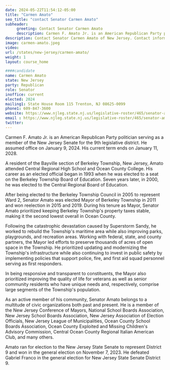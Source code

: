 ```yaml
---
date: 2024-05-22T11:54:12-05:00
title: "Carmen Amato"
seo_title: "contact Senator Carmen Amato"
subheader:
     greeting: Contact Senator Carmen Amato
     description: Carmen F. Amato Jr. is an American Republican Party politician serving as a member of the New Jersey Senate for the 9th legislative district. He assumed office on January 9, 2024. His current term ends on January 11, 2028.
description: Contact Senator Carmen Amato of New Jersey. Contact information for Carmen Amato includes email address, phone number, and mailing address.
image: carmen-amato.jpeg
video:
url: /states/new-jersey/carmen-amato/
weight: 1
layout: course_home

####candidate
name: Carmen Amato
state: New Jersey
party: Republican
role: Senator
inoffice: current
elected: 2024
mailing1: State House Room 115 Trenton, NJ 08625-0099
phone1: 609-847-3600
website: https://www.njleg.state.nj.us/legislative-roster/465/senator-amato/
email : https://www.njleg.state.nj.us/legislative-roster/465/senator-amato/
twitter: 
---
```

Carmen F. Amato Jr. is an American Republican Party politician serving as a member of the New Jersey Senate for the 9th legislative district. He assumed office on January 9, 2024. His current term ends on January 11, 2028.

A resident of the Bayville section of Berkeley Township, New Jersey, Amato attended Central Regional High School and Ocean County College. His career as an elected official began in 1993 when he was elected to a seat on the Berkeley Township Board of Education. Seven years later, in 2000, he was elected to the Central Regional Board of Education.

After being elected to the Berkeley Township Council in 2005 to represent Ward 2, Senator Amato was elected Mayor of Berkeley Township in 2011 and won reelection in 2015 and 2019. During his tenure as Mayor, Senator Amato prioritized keeping Berkeley Township's property taxes stable, making it the second lowest overall in Ocean County.

Following the catastrophic devastation caused by Superstorm Sandy, he worked to rebuild the Township's maritime area while also improving parks, playgrounds, and recreation areas. Working with federal, state, and county partners, the Mayor led efforts to preserve thousands of acres of open space in the Township. He prioritized updating and modernizing the Township's infrastructure while also continuing to invest in public safety by implementing policies that support police, fire, and first aid squad personnel serving as first responders.

In being responsive and transparent to constituents, the Mayor also prioritized improving the quality of life for veterans as well as senior community residents who have unique needs and, respectively, comprise large segments of the Township's population.

As an active member of his community, Senator Amato belongs to a multitude of civic organizations both past and present. He is a member of the New Jersey Conference of Mayors, National School Boards Association, New Jersey School Boards Association, New Jersey Association of Election Officials, New Jersey League of Municipalities, Ocean County School Boards Association, Ocean County Exploited and Missing Children's Advisory Commission, Central Ocean County Regional Italian American Club, and many others.

Amato ran for election to the New Jersey State Senate to represent District 9 and won in the general election on November 7, 2023. He defeated Gabriel Franco in the general election for New Jersey State Senate District 9.

